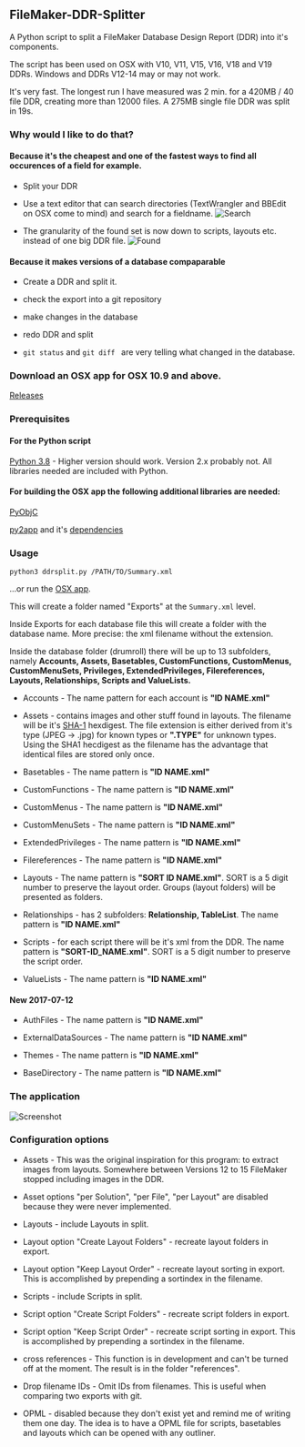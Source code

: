 ## FileMaker-DDR-Splitter

A Python script to split a FileMaker Database Design Report (DDR) into it's components.

The script has been used on OSX with V10, V11, V15, V16, V18 and V19 DDRs. Windows and DDRs V12-14 may or may not work.

It's very fast. The longest run I have measured was 2 min. for a 420MB / 40 file DDR, creating more than 12000 files. A 275MB single file DDR was split in 19s.

### Why would I like to do that?

#### Because it's the cheapest and one of the fastest ways to find all occurences of a field for example.

+ Split your DDR

+ Use a text editor that can search directories (TextWrangler and BBEdit on OSX come to mind) and search for a fieldname. 
![Search](./images/search1.png?raw=true)

+ The granularity of the found set is now down to scripts, layouts etc. instead of one big DDR file.
![Found](./images/search2.png?raw=true)


#### Because it makes versions of a database compaparable

+ Create a DDR and split it.

+ check the export into a git repository

+ make changes in the database

+ redo DDR and split

+ ```git status``` and ```git diff ``` are very telling what changed in the database.

### Download an OSX app for OSX 10.9 and above.

[Releases](../../releases)


### Prerequisites

#### For the Python script
[Python 3.8](https://www.python.org/) - Higher version should work. Version 2.x probably not. All libraries needed are included with Python.

#### For building the OSX app the following additional libraries are needed:

[PyObjC](https://pythonhosted.org/pyobjc/install.html)

[py2app](https://pythonhosted.org/py2app/) and it's [dependencies](https://pythonhosted.org/py2app/dependencies.html)

### Usage

```shell
python3 ddrsplit.py /PATH/TO/Summary.xml
```

...or run the [OSX app](../../releases).


This will create a folder named "Exports" at the ```Summary.xml``` level.

Inside Exports for each database file this will create a folder with the database name. More precise: the xml filename without the extension.

Inside the database folder (drumroll) there will be up to 13 subfolders, namely **Accounts, Assets, Basetables, CustomFunctions, CustomMenus, CustomMenuSets, Privileges, ExtendedPrivileges, Filereferences, Layouts, Relationships, Scripts and ValueLists.**

+ Accounts - The name pattern for each account is **"ID NAME.xml"**

+ Assets - contains images and other stuff found in layouts. The filename will be it's [SHA-1](http://en.wikipedia.org/wiki/SHA-1) hexdigest. The file extension is either derived from it's type (JPEG -> .jpg) for known types or **".TYPE"** for unknown types. Using the SHA1 hecdigest as the filename has the advantage that identical files are stored only once.

+ Basetables - The name pattern is **"ID NAME.xml"**

+ CustomFunctions - The name pattern is **"ID NAME.xml"**

+ CustomMenus - The name pattern is **"ID NAME.xml"**

+ CustomMenuSets - The name pattern is **"ID NAME.xml"**

+ ExtendedPrivileges - The name pattern is **"ID NAME.xml"**

+ Filereferences - The name pattern is **"ID NAME.xml"**

+ Layouts - The name pattern is **"SORT ID NAME.xml"**. SORT is a 5 digit number to preserve the layout order. Groups (layout folders) will be presented as folders.

+ Relationships - has 2 subfolders: **Relationship, TableList**. The name pattern is **"ID NAME.xml"**

+ Scripts - for each script there will be it's xml from the DDR. The name pattern is **"SORT-ID_NAME.xml"**.   SORT is a 5 digit number to preserve the script order.

+ ValueLists - The name pattern is **"ID NAME.xml"**

#### New 2017-07-12

+ AuthFiles - The name pattern is **"ID NAME.xml"**

+ ExternalDataSources - The name pattern is **"ID NAME.xml"**

+ Themes - The name pattern is **"ID NAME.xml"**

+ BaseDirectory - The name pattern is **"ID NAME.xml"**

### The application

![Screenshot](./images/screen1.png?raw=true)

### Configuration options

+ Assets - This was the original inspiration for this program: to extract images from layouts. Somewhere between Versions 12 to 15 FileMaker stopped including images in the DDR.

+ Asset options "per Solution", "per File", "per Layout" are disabled because they were never implemented.

+ Layouts - include Layouts in split.

+ Layout option "Create Layout Folders" - recreate layout folders in export.

+ Layout option "Keep Layout Order" - recreate layout sorting in export. This is accomplished by prepending a sortindex in the filename.

+ Scripts - include Scripts in split.

+ Script option "Create Script Folders" - recreate script folders in export.

+ Script option "Keep Script Order" - recreate script sorting in export. This is accomplished by prepending a sortindex in the filename.

+ cross references - This function is in development and can't be turned off at the moment. The result is in the folder "references".

+ Drop filename IDs - Omit IDs from filenames. This is useful when comparing two exports with git.

+ OPML - disabled because they don't exist yet and remind me of writing them one day. The idea is to have a OPML file for scripts, basetables and layouts which can be opened with any outliner.

